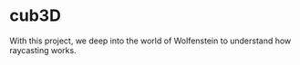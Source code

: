 # cub3D
With this project, we deep into the world of Wolfenstein to understand how raycasting works.
